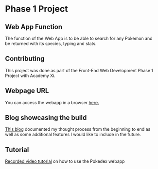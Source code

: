 # Phase 1 Project

## Web App Function

The function of the Web App is to be able to search for any Pokemon and be returned with its species, typing and stats.

## Contributing

This project was done as part of the Front-End Web Development Phase 1 Project with Academy Xi.

## Webpage URL
You can access the webapp in a browser [here.](https://danarkey.github.io/phase-1-project/)

## Blog showcasing the build
[This blog](https://dev.to/danarkey) documented my thought process from the beginning to end as well as some additional features I would like to include in the future.

## Tutorial
[Recorded video tutorial](https://youtu.be/NJ2NCAxzEl0) on how to use the Pokedex webapp
